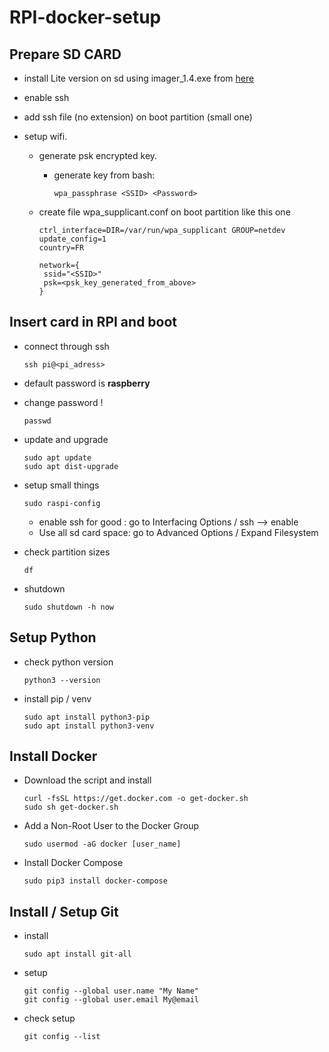 # RPI-docker-setup

## Prepare SD CARD

- install Lite version on sd using imager_1.4.exe from [here](https://www.raspberrypi.org/downloads/) 

- enable ssh
  
- add ssh file (no extension) on boot partition (small one)
  
- setup wifi.

  - generate psk encrypted key.

    - generate key from bash: 

      ```
      wpa_passphrase <SSID> <Password>
      ```

  - create file wpa_supplicant.conf on boot partition like this one

    ```
    ctrl_interface=DIR=/var/run/wpa_supplicant GROUP=netdev
    update_config=1
    country=FR
    
    network={
     ssid="<SSID>"
     psk=<psk_key_generated_from_above>
    }
    ```

## Insert card in RPI and boot

- connect through ssh

  ```
  ssh pi@<pi_adress>
  ```

- default password is **raspberry**

- change password !

  ```
  passwd
  ```

- update and upgrade

  ```
  sudo apt update
  sudo apt dist-upgrade
  ```

- setup small things

  ```
  sudo raspi-config
  ```

  - enable ssh for good : go to Interfacing Options / ssh --> enable
  - Use all sd card space: go to Advanced Options / Expand Filesystem

- check partition sizes

  ```
  df
  ```

- shutdown

  ```
  sudo shutdown -h now
  ```

## Setup Python

- check python version

  ```
  python3 --version
  ```

- install pip / venv

  ```
  sudo apt install python3-pip
  sudo apt install python3-venv
  ```

## Install Docker

- Download the script and install

  ```
  curl -fsSL https://get.docker.com -o get-docker.sh
  sudo sh get-docker.sh
  ```

- Add a Non-Root User to the Docker Group

  ```
  sudo usermod -aG docker [user_name]
  ```
  
- Install Docker Compose

  ```
  sudo pip3 install docker-compose
  ```

## Install / Setup Git

- install

  ```
  sudo apt install git-all
  ```

- setup

  ```
  git config --global user.name "My Name"
  git config --global user.email My@email
  ```

- check setup

  ```
  git config --list
  ```

  

